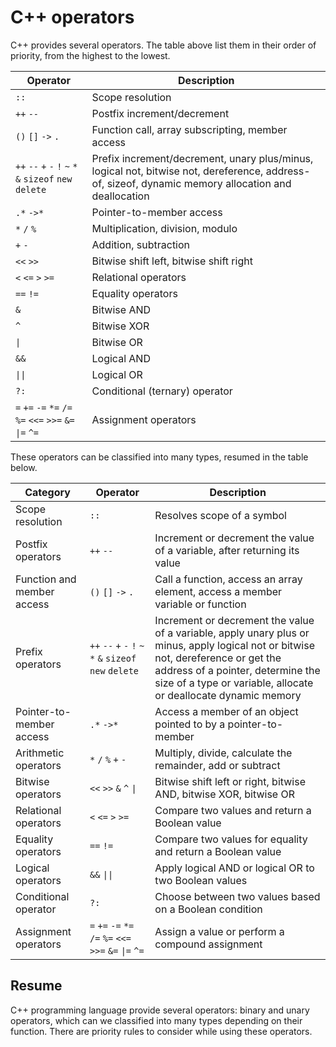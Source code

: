 # C++ operators

C++ provides several operators. The table above list them in their order of priority, from the highest to the lowest.

| Operator | Description |
| --- | --- |
| `::` | Scope resolution |
| `++` `--` | Postfix increment/decrement |
| `()` `[]` `->` `.` | Function call, array subscripting, member access |
| `++` `--` `+` `-` `!` `~` `*` `&` `sizeof` `new` `delete` | Prefix increment/decrement, unary plus/minus, logical not, bitwise not, dereference, address-of, sizeof, dynamic memory allocation and deallocation |
| `.*` `->*` | Pointer-to-member access |
| `*` `/` `%` | Multiplication, division, modulo |
| `+` `-` | Addition, subtraction |
| `<<` `>>` | Bitwise shift left, bitwise shift right |
| `<` `<=` `>` `>=` | Relational operators |
| `==` `!=` | Equality operators |
| `&` | Bitwise AND |
| `^` | Bitwise XOR |
| `\|` | Bitwise OR |
| `&&` | Logical AND |
| `\|\|` | Logical OR |
| `?:` | Conditional (ternary) operator |
| `=` `+=` `-=` `*=` `/=` `%=` `<<=` `>>=` `&=` `\|=` `^=` | Assignment operators |

These operators can be classified into many types, resumed in the table below.

| Category | Operator | Description |
| --- | --- | --- |
| Scope resolution | `::` | Resolves scope of a symbol |
| Postfix operators | `++` `--` | Increment or decrement the value of a variable, after returning its value |
| Function and member access | `()` `[]` `->` `.` | Call a function, access an array element, access a member variable or function |
| Prefix operators | `++` `--` `+` `-` `!` `~` `*` `&` `sizeof` `new` `delete` | Increment or decrement the value of a variable, apply unary plus or minus, apply logical not or bitwise not, dereference or get the address of a pointer, determine the size of a type or variable, allocate or deallocate dynamic memory |
| Pointer-to-member access | `.*` `->*` | Access a member of an object pointed to by a pointer-to-member |
| Arithmetic operators | `*` `/` `%` `+` `-` | Multiply, divide, calculate the remainder, add or subtract |
| Bitwise operators | `<<` `>>` `&` `^` `\|` | Bitwise shift left or right, bitwise AND, bitwise XOR, bitwise OR |
| Relational operators | `<` `<=` `>` `>=` | Compare two values and return a Boolean value |
| Equality operators | `==` `!=` | Compare two values for equality and return a Boolean value |
| Logical operators | `&&` `\|\|` | Apply logical AND or logical OR to two Boolean values |
| Conditional operator | `?:` | Choose between two values based on a Boolean condition |
| Assignment operators | `=` `+=` `-=` `*=` `/=` `%=` `<<=` `>>=` `&=` `\|=` `^=` | Assign a value or perform a compound assignment |

## Resume

C++ programming language provide several operators: binary and unary operators, which can we classified into many types depending on their function. There are priority rules to consider while using these operators.
